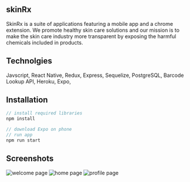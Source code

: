 ## skinRx 
SkinRx is a suite of applications featuring a mobile app and a chrome extension. We promote healthy skin care solutions and our mission is to make the skin care industry more transparent by exposing the harmful chemicals included in products. 

## Technolgies
Javscript, React Native, Redux, Express, Sequelize, PostgreSQL, Barcode Lookup API, Heroku, Expo, 

## Installation

```js
// install required libraries
npm install 

// download Expo on phone
// run app
npm run start 
```


## Screenshots
![welcome page](https://github.com/Capstone-R2D3/skinRx-app/blob/master/skinRx.png)
![home page](https://github.com/Capstone-R2D3/skinRx-app/blob/master/home-page.png)
![profile page](https://github.com/Capstone-R2D3/skinRx-app/blob/master/profile-screen.png)
